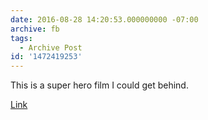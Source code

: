 ```yaml
---
date: 2016-08-28 14:20:53.000000000 -07:00
archive: fb
tags: 
  - Archive Post
id: '1472419253'
---
```


This is a super hero film I could get behind. 

[Link](https://m.youtube.com/watch?v=1_v76eV55B8&feature=youtu.be)
